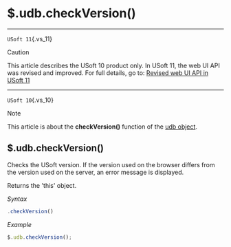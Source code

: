 # $.udb.checkVersion()



----

`USoft 11`{.vs_11}

> [!CAUTION]
> This article describes the USoft 10 product only.
> In USoft 11, the web UI API was revised and improved. For full details, go to:
> [Revised web UI API in USoft 11](/docs/Web%20and%20app%20UIs/UDB%20udb/Revised%20web%20UI%20API%20in%20USoft%2011.md)

----

`USoft 10`{.vs_10}

> [!NOTE]
> This article is about the **checkVersion()** function of the [udb object](/docs/Web%20and%20app%20UIs/UDB%20udb).

## **$.udb.checkVersion()**

Checks the USoft version. If the version used on the browser differs from the version used on the server, an error message is displayed.

Returns the 'this' object.

*Syntax*

```js
.checkVersion()
```

*Example*

```js
$.udb.checkVersion();
```

 